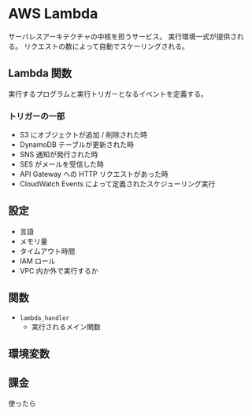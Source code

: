 # AWS Lambda
サーバレスアーキテクチャの中核を担うサービス。
実行環境一式が提供される。
リクエストの数によって自動でスケーリングされる。

## Lambda 関数
実行するプログラムと実行トリガーとなるイベントを定義する。

### トリガーの一部
- S3 にオブジェクトが追加 / 削除された時
- DynamoDB テーブルが更新された時
- SNS 通知が発行された時
- SES がメールを受信した時
- API Gateway への HTTP リクエストがあった時
- CloudWatch Events によって定義されたスケジューリング実行

## 設定
- 言語
- メモリ量
- タイムアウト時間
- IAM ロール
- VPC 内か外で実行するか

## 関数
- `lambda_handler`
  - 実行されるメイン関数

## 環境変数

## 課金
使ったら
